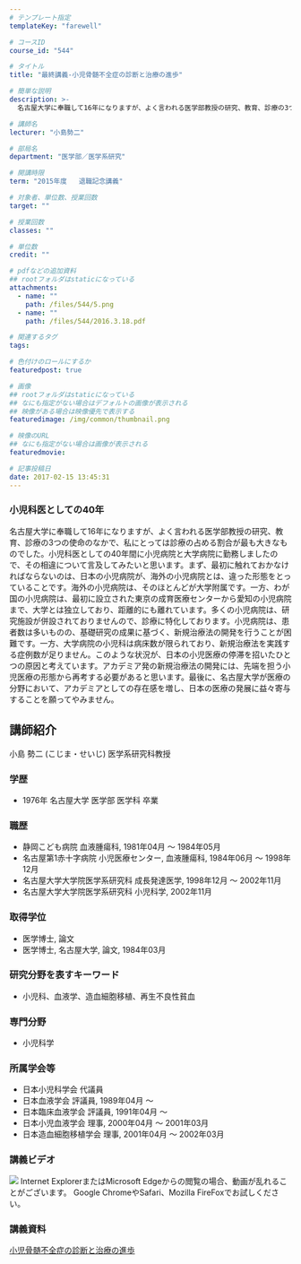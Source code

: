 ```yaml
---
# テンプレート指定
templateKey: "farewell"

# コースID
course_id: "544"

# タイトル
title: "最終講義-小児骨髄不全症の診断と治療の進歩"

# 簡単な説明
description: >-
  名古屋大学に奉職して16年になりますが、よく言われる医学部教授の研究、教育、診療の3つの使命のなかで、私にとっては診療の占める割合が最も大きなものでした。小児科医としての40年間に小児病院と大学病...

# 講師名
lecturer: "小島勢二"

# 部局名
department: "医学部／医学系研究"

# 開講時限
term: "2015年度	退職記念講義"

# 対象者、単位数、授業回数
target: ""

# 授業回数
classes: ""

# 単位数
credit: ""

# pdfなどの追加資料
## rootフォルダはstaticになっている
attachments: 
  - name: "" 
    path: /files/544/5.png
  - name: "" 
    path: /files/544/2016.3.18.pdf

# 関連するタグ
tags:

# 色付けのロールにするか
featuredpost: true

# 画像
## rootフォルダはstaticになっている
## なにも指定がない場合はデフォルトの画像が表示される
## 映像がある場合は映像優先で表示する
featuredimage: /img/common/thumbnail.png

# 映像のURL
## なにも指定がない場合は画像が表示される
featuredmovie: 

# 記事投稿日
date: 2017-02-15 13:45:31
---
```


### 小児科医としての40年

名古屋大学に奉職して16年になりますが、よく言われる医学部教授の研究、教育、診療の3つの使命のなかで、私にとっては診療の占める割合が最も大きなものでした。小児科医としての40年間に小児病院と大学病院に勤務しましたので、その相違について言及してみたいと思います。まず、最初に触れておかなければならないのは、日本の小児病院が、海外の小児病院とは、違った形態をとっていることです。海外の小児病院は、そのほとんどが大学附属です。一方、わが国の小児病院は、最初に設立された東京の成育医療センターから愛知の小児病院まで、大学とは独立しており、距離的にも離れています。多くの小児病院は、研究施設が併設されておりませんので、診療に特化しております。小児病院は、患者数は多いものの、基礎研究の成果に基づく、新規治療法の開発を行うことが困難です。一方、大学病院の小児科は病床数が限られており、新規治療法を実践する症例数が足りません。このような状況が、日本の小児医療の停滞を招いたひとつの原因と考えています。アカデミア発の新規治療法の開発には、先端を担う小児医療の形態から再考する必要があると思います。最後に、名古屋大学が医療の分野において、アカデミアとしての存在感を増し、日本の医療の発展に益々寄与することを願ってやみません。

## 講師紹介

小島 勢二 (こじま・せいじ) 医学系研究科教授

### 学歴

* 1976年 名古屋大学 医学部 医学科 卒業

### 職歴

* 静岡こども病院 血液腫瘍科, 1981年04月 ～ 1984年05月
* 名古屋第1赤十字病院 小児医療センター, 血液腫瘍科, 1984年06月 ～ 1998年12月
* 名古屋大学大学院医学系研究科 成長発達医学, 1998年12月 ～ 2002年11月
* 名古屋大学大学院医学系研究科 小児科学, 2002年11月

### 取得学位

* 医学博士, 論文
* 医学博士, 名古屋大学, 論文, 1984年03月

### 研究分野を表すキーワード

* 小児科、血液学、造血細胞移植、再生不良性貧血

### 専門分野

* 小児科学

### 所属学会等

* 日本小児科学会 代議員
* 日本血液学会 評議員, 1989年04月 ～
* 日本臨床血液学会 評議員, 1991年04月 ～
* 日本小児血液学会 理事, 2000年04月 ～ 2001年03月
* 日本造血細胞移植学会 理事, 2001年04月 ～ 2002年03月

### 講義ビデオ

![](/files/544/5.png) Internet ExplorerまたはMicrosoft Edgeからの閲覧の場合、動画が乱れることがございます。
Google ChromeやSafari、Mozilla FireFoxでお試しください。

### 講義資料

[小児骨髄不全症の診断と治療の進歩](/files/544/2016.3.18.pdf) 
